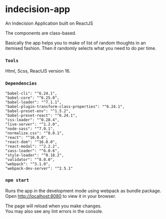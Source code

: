 # indecision-app
An Indecision Application built on ReactJS

The components are class-based.

Basically the app helps you to make of list of random thoughts in an itemised fashion. Then it randomly selects what you need to do per time.

### `Tools`

Html, Scss, ReactJS version 16.

### `Dependencies`
    "babel-cli": "^6.24.1",
    "babel-core": "^6.25.0",
    "babel-loader": "^7.1.1",
    "babel-plugin-transform-class-properties": "^6.24.1",
    "babel-preset-env": "^1.5.2",
    "babel-preset-react": "^6.24.1",
    "css-loader": "^0.28.4",
    "live-server": "^1.2.0",
    "node-sass": "^7.0.1",
    "normalize.css": "^8.0.1",
    "react": "^16.0.0",
    "react-dom": "^16.0.0",
    "react-modal": "^2.2.2",
    "sass-loader": "^6.0.6",
    "style-loader": "^0.18.2",
    "validator": "^8.0.0",
    "webpack": "^3.1.0",
    "webpack-dev-server": "^2.5.1"
### `npm start`

Runs the app in the development mode using webpack as bundle package.\
Open [http://localhost:8080](http://localhost:8080) to view it in your browser.

The page will reload when you make changes.\
You may also see any lint errors in the console.

